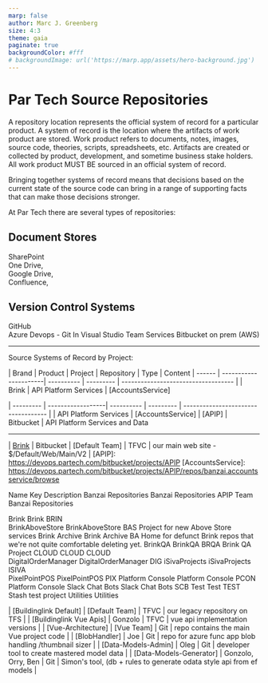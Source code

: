 ```yaml
---
marp: false
author: Marc J. Greenberg
size: 4:3
theme: gaia
paginate: true
backgroundColor: #fff
# backgroundImage: url('https://marp.app/assets/hero-background.jpg')
---
```


# Par Tech Source Repositories

A repository location represents the official system of record for a particular product. A system of record is the location where the artifacts of work product are stored. Work product refers to documents, notes, images, source code, theories, scripts, spreadsheets, etc. Artifacts are created or collected by product, development, and sometime business stake holders. All work product MUST BE sourced in an official system of record.

Bringing together systems of record means that decisions based on the current state of the source code can bring in a range of supporting facts that can make those decisions stronger. 

At Par Tech  there are several types of repositories:

## Document Stores

SharePoint  
One Drive,  
Google Drive,  
Confluence, 

## Version Control Systems
GitHub  
Azure Devops - Git In Visual Studio Team Services
Bitbucket on prem (AWS)

---
 
  Source Systems of Record by Project:

  | Brand  | Product               | Project              | Repository | Type      | Content 
  | ------ | ----------------------| ---------- | --------- | ----------------------------------- |
  | Brink  | API Platform Services | [AccountsService]



  | --------- | ------------------| ---------- | --------- | ----------------------------------- |
  | API Platform Services | [AccountsService] | [APIP]     | Bitbucket | API Platform Services and Data                                                            


---

  | [Brink][1]              | Bitbucket | [Default Team]     | TFVC | our main web site - \$/Default/Web/Main/V2                           |
[APIP]:    https://devops.partech.com/bitbucket/projects/APIP
[AccountsService]: https://devops.partech.com/bitbucket/projects/APIP/repos/banzai.accountsservice/browse

Name	Key	Description
Banzai Repositories
Banzai Repositories	APIP	Team Banzai Repositories

Brink
Brink	BRIN	
BrinkAboveStore
BrinkAboveStore	BAS	Project for new Above Store services
Brink Archive
Brink Archive	BA	Home for defunct Brink repos that we're not quite comfortable deleting yet.
BrinkQA
BrinkQA	BRQA	Brink QA Project
CLOUD
CLOUD	CLOUD	
DigitalOrderManager
DigitalOrderManager	DIG	
iSivaProjects
iSivaProjects	ISIVA	
PixelPointPOS
PixelPointPOS	PIX	
Platform Console
Platform Console	PCON	Platform Console
Slack Chat Bots
Slack Chat Bots	SCB	
Test
Test	TEST	Stash test project
Utilities
Utilities




  | [Buildinglink Default]  | [Default Team]     | TFVC | our legacy repository on TFS                                         |
  | [Buildinglink Vue Apis] | Gonzolo            | TFVC | vue api implementation versions                                      |
  | [Vue-Architecture]      | [Vue Team]         | Git  | repo contains the main Vue project code                              |
  | [BlobHandler]           | Joe                | Git  | repo for azure func app blob handling /thumbnail sizer               |
  | [Data-Models-Admin]     | Oleg               | Git  | developer tool to create mastered model data                         |
  | [Data-Models-Generator] | Gonzolo, Orry, Ben | Git  | Simon's tool, (db + rules to generate odata style api from ef models |



  [1]: https://devops.partech.com/bitbucket/projects/BRIN
